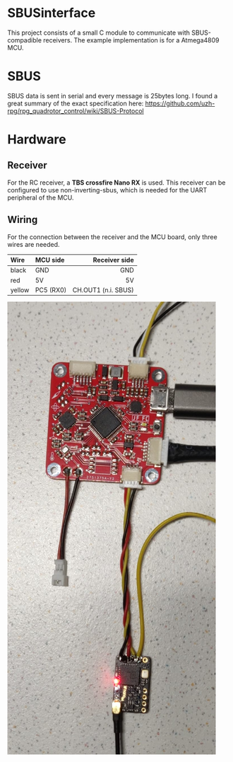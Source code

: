 # SBUSinterface
This project consists of a small C module to communicate with SBUS-compadible receivers. 
The example implementation is for a Atmega4809 MCU.

# SBUS
SBUS data is sent in serial and every message is 25bytes long.
I found a great summary of the exact specification here: https://github.com/uzh-rpg/rpg_quadrotor_control/wiki/SBUS-Protocol 

# Hardware 

## Receiver
For the RC receiver, a **TBS crossfire Nano RX** is used. This receiver
can be configured to use non-inverting-sbus, which is needed for the UART peripheral of the MCU.

## Wiring
For the connection between the receiver and the MCU board, only three wires are needed.

| Wire   | MCU side  |       Receiver side |
| :----- | :-------- | ------------------: |
| black  | GND       |                 GND |
| red    | 5V        |                  5V |
| yellow | PC5 (RX0) | CH.OUT1 (n.i. SBUS) |

![picture](doc/hardware.png)
